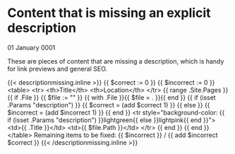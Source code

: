 # Content that is missing an explicit description
01 January 0001

These are pieces of content that are missing a description, which is handy for link previews and general SEO.

{{&lt; descriptionmissing.inline &gt;}}
{{ $correct := 0 }}
{{ $incorrect := 0 }}
&lt;table&gt;
  &lt;tr&gt;
    &lt;th&gt;Title&lt;/th&gt;
    &lt;th&gt;Location&lt;/th&gt;
  &lt;/tr&gt;
  {{ range .Site.Pages }}
    {{ if .File }}
      {{ $file := &#34;&#34; }}
      {{ with .File }}{{ $file = . }}{{ end }}
      {{ if (isset .Params &#34;description&#34;) }}
        {{ $correct = (add $correct 1) }}
      {{ else }}
        {{ $incorrect = (add $incorrect 1) }}
      {{ end }}
      &lt;tr style=&#34;background-color: {{ if (isset .Params &#34;description&#34;) }}lightgreen{{ else }}lightpink{{ end }}&#34;&gt;
        &lt;td&gt;{{ .Title }}&lt;/td&gt;
        &lt;td&gt;{{ $file.Path }}&lt;/td&gt;
      &lt;/tr&gt;
    {{ end }}
  {{ end }}
&lt;/table&gt;
Remaining items to be fixed: {{ $incorrect }} / {{ add $incorrect $correct }}
{{&lt; /descriptionmissing.inline &gt;}}